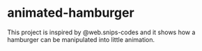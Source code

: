 # animated-hamburger
This project is inspired by @web.snips-codes and it shows how a hamburger can be manipulated into little animation.
